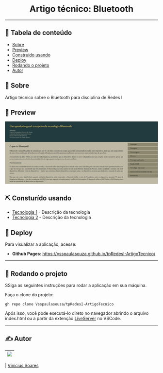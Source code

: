 <h1 align="center">Artigo técnico: Bluetooth</h1>
 
---
 
## 📝 Tabela de conteúdo
-   [Sobre](#about)
-   [Preview](#demo)
-   [Construído usando](#built_using)
-   [Deploy](#deployment)
-   [Rodando o projeto](#getting_started)
-   [Autor](#authors)
 
## 🧐 Sobre <a name = "about"></a>
 
Artigo técnico sobre o Bluetooth para disciplina de Redes I
 
## 🎥 Preview <a name = "demo"></a>
 
![Artigo técnico: Bluetooth](img/preview.png)
 
## ⛏️ Consturído usando <a name = "built_using"></a>
 
-   [Tecnologia 1](https://endereco_da_tecnologia.com/) - Descrição da tecnologia
-   [Tecnologia 2](https://endereco_da_tecnologia.com/) - Descrição da tecnologia
 
## 🚀 Deploy <a name = "deployment"></a>
 
Para visualizar a aplicação, acesse:
 
-   **Github Pages**: https://vsspaulasouza.github.io/tpRedesI-ArtigoTecnico/
 
---
 
## 🏁 Rodando o projeto <a name = "getting_started"></a>
 
SSiga as seguintes instruções para rodar a aplicação em sua máquina.

Faça o clone do projeto:

```
gh repo clone Vsspaulasouza/tpRedesI-ArtigoTecnico
```

Após isso, você pode executá-lo direto no navegador abrindo o arquivo index.html ou a partir da extenção [LiveServer](https://marketplace.visualstudio.com/items?itemName=ritwickdey.LiveServer) no VSCode.

---

## ✍️ Autor <a name = "authors"></a>

| [<img src="https://avatars.githubusercontent.com/u/69551648?v=4" width=115>](https://github.com/Vsspaulasouza) |
| -------------------------------------------------------------------------------------------------------------- |

| [Vinícius Soares](https://github.com/Vsspaulasouza)
